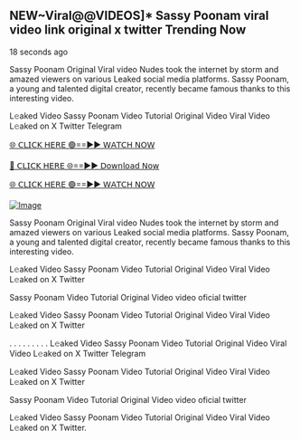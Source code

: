## NEW~Viral@@VIDEOS]* Sassy Poonam viral video link original x twitter Trending Now

18 seconds ago

Sassy Poonam Original Viral video Nudes took the internet by storm and amazed viewers on various Leaked social media platforms. Sassy Poonam, a young and talented digital creator, recently became famous thanks to this interesting video.

L𝚎aked Video Sassy Poonam Video Tutorial Original Video Viral Video L𝚎aked on X Twitter Telegram

[🌐 𝖢𝖫𝖨𝖢𝖪 𝖧𝖤𝖱𝖤 🟢==►► 𝖶𝖠𝖳𝖢𝖧 𝖭𝖮𝖶](https://3-tanei-pinik.blogspot.com/2025/02/viral-video.html)

[🔴 𝖢𝖫𝖨𝖢𝖪 𝖧𝖤𝖱𝖤 🌐==►► 𝖣𝗈𝗐𝗇𝗅𝗈𝖺𝖽 𝖭𝗈𝗐](https://3-tanei-pinik.blogspot.com/2025/02/viral-video.html)

[🌐 𝖢𝖫𝖨𝖢𝖪 𝖧𝖤𝖱𝖤 🟢==►► 𝖶𝖠𝖳𝖢𝖧 𝖭𝖮𝖶](https://3-tanei-pinik.blogspot.com/2025/02/viral-video.html)

[![Image](https://github.com/user-attachments/assets/ff3b7bd4-415c-4ca3-a6c8-b1f096193c29)](https://3-tanei-pinik.blogspot.com/2025/02/viral-video.html)

Sassy Poonam Original Viral video Nudes took the internet by storm and amazed viewers on various Leaked social media platforms. Sassy Poonam, a young and talented digital creator, recently became famous thanks to this interesting video.

L𝚎aked Video Sassy Poonam Video Tutorial Original Video Viral Video L𝚎aked on X Twitter

Sassy Poonam Video Tutorial Original Video video oficial twitter

L𝚎aked Video Sassy Poonam Video Tutorial Original Video Viral Video L𝚎aked on X Twitter

. . . . . . . . . L𝚎aked Video Sassy Poonam Video Tutorial Original Video Viral Video L𝚎aked on X Twitter Telegram

L𝚎aked Video Sassy Poonam Video Tutorial Original Video Viral Video L𝚎aked on X Twitter

Sassy Poonam Video Tutorial Original Video video oficial twitter

L𝚎aked Video Sassy Poonam Video Tutorial Original Video Viral Video L𝚎aked on X Twitter.
